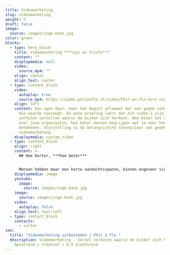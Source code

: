 ```yaml
---
title: Videomarketing
slug: videomarketing
weight: 5
draft: false
image:
  source: images/inge-bank.jpg
color: green
blocks:
  - type: hero_block
    title: Videomarketing ***tips en tricks***
    content: ""
    displaymedia: null
    video:
      source_mp4: ""
    align: center
    align_text: center
  - type: content_block
    video:
      autoplay: true
      source_mp4: https://video.philenflo.nl/video/Phil-en-flo-kort-contact2.mp4
    align: left
    content: Een open deur, maar het begint allemaal met een goede video. Een video
      die waarde toevoegt. En onze ervaring leert dat dit video’s zijn die
      verhalen vertellen waarin de kijker zich herkent. Hoe beter het verhaal is
      over jouw organisatie, hoe beter mensen begrijpen wat je voor hen kan
      betekenen. Storytelling is de belangrijkste steunpilaar van goede
      videomarketing.
    displaymedia: custom_video
  - type: content_block
    align: right
    content: >-
      ## Hoe korter, ***hoe beter***


      Mensen hebben maar een korte aandachtsspanne, binnen ongeveer vier seconden wordt bepaald of je video verder wordt bekeken. Je hebt dus weinig tijd om de aandacht van je kijkers te trekken én je boodschap goed over te brengen. Daarom zijn intro’s niet aan te raden binnen videomarketing. Gebruik de eerste paar seconden heel verstandig. Val midden in je verhaal met een aantrekkelijk shot of creëer een snelle quick preview van je hoofdboodschap.
    displaymedia: image
    youtube:
      image:
        source: images/inge-bank.jpg
    image:
      source: images/inge-bank.jpg
    video:
      autoplay: false
    align_text: text-left
  - type: contact_block
    contacts:
      - victor
seo:
  title: "Videomarketing uitbesteden | Phil & Flo "
  description: Videomarketing - Vertel verhalen waarin de kijker zich herkent. ✔
    Opvallend ✔ Creatief ✔ 8,9 klantscore
---
```

